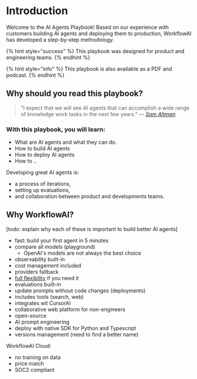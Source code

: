 # Introduction

Welcome to the AI Agents Playbook! Based on our experience with customers building AI agents and deploying them to production, WorkflowAI has developed a step-by-step methodology.

{% hint style="success" %}
This playbook was designed for product and engineering teams.
{% endhint %}

{% hint style="info" %}
This playbook is also available as a PDF and podcast.
{% endhint %}

## Why should you read this playbook?

> "I expect that we will see AI agents that can accomplish a wide range of knowledge work tasks in the next few years." — [_Sam Altman_](https://blog.samaltman.com/reflections)

### With this playbook, you will learn:
- What are AI agents and what they can do.
- How to build AI agents
- How to deploy AI agents
- How to ..

Developing great AI agents is:
- a process of iterations,
- setting up evaluations,
- and collaboration between product and developments teams.

## Why WorkflowAI?

[todo: explain why each of these is important to build better AI agents]

- fast: build your first agent in 5 minutes
- compare all models (playground)
    - OpenAI's models are not always the best choice
- observability built-in
- cost management included
- providers fallback
- [full flexibility](advanced/prompt.md) if you need it
- evaluations built-in
- update prompts without code changes (deployments)
- includes tools (search, web)
- integrates wit CursorAI
- collaborative web platform for non-engineers
- open-source
- AI prompt engineering
- deploy with native SDK for Python and Typescript
- versions management (need to find a better name)

WorkflowAI Cloud:
- no training on data
- price match
- SOC2 compliant